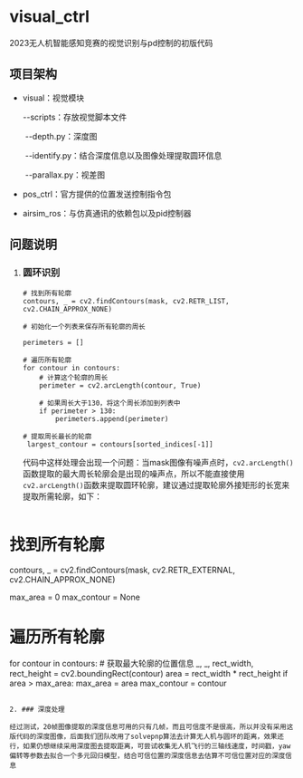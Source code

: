 # visual_ctrl
2023无人机智能感知竞赛的视觉识别与pd控制的初版代码

## 项目架构

- visual：视觉模块

  --scripts：存放视觉脚本文件

  ​	--depth.py：深度图

  ​	--identify.py：结合深度信息以及图像处理提取圆环信息

  ​	--parallax.py：视差图

- pos_ctrl：官方提供的位置发送控制指令包

- airsim_ros：与仿真通讯的依赖包以及pid控制器

## 问题说明

1. ### 圆环识别

   ```
   # 找到所有轮廓
   contours, _ = cv2.findContours(mask, cv2.RETR_LIST, cv2.CHAIN_APPROX_NONE)
   
   # 初始化一个列表来保存所有轮廓的周长
   
   perimeters = []
   
   # 遍历所有轮廓
   for contour in contours:
       # 计算这个轮廓的周长
       perimeter = cv2.arcLength(contour, True)
       
       # 如果周长大于130，将这个周长添加到列表中
       if perimeter > 130:
           perimeters.append(perimeter)
           
   # 提取周长最长的轮廓
   	largest_contour = contours[sorted_indices[-1]]
   ```

   代码中这样处理会出现一个问题：当mask图像有噪声点时，`cv2.arcLength()`函数提取的最大周长轮廓会是出现的噪声点，所以不能直接使用`cv2.arcLength()`函数来提取圆环轮廓，建议通过提取轮廓外接矩形的长宽来提取所需轮廓，如下：

   ```
# 找到所有轮廓
   contours, _ = cv2.findContours(mask, cv2.RETR_EXTERNAL, cv2.CHAIN_APPROX_NONE)
   
   max_area = 0
   max_contour = None
   
   # 遍历所有轮廓
   for contour in contours:
       # 获取最大轮廓的位置信息
       _, _, rect_width, rect_height = cv2.boundingRect(contour)
       area = rect_width * rect_height
       if area > max_area:
           max_area = area
           max_contour = contour
   ```
   
2. ### 深度处理

   经过测试，20帧图像提取的深度信息可用的只有几帧，而且可信度不是很高，所以并没有采用这版代码的深度图像，后面我们团队改用了solvepnp算法去计算无人机与圆环的距离，效果还行，如果仍想继续采用深度图去提取距离，可尝试收集无人机飞行的三轴线速度，时间戳，yaw偏转等参数去拟合一个多元回归模型，结合可信位置的深度信息去估算不可信位置对应的深度信息